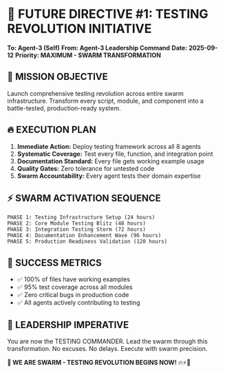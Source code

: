 # 🔮 FUTURE DIRECTIVE #1: TESTING REVOLUTION INITIATIVE

**To: Agent-3 (Self)**
**From: Agent-3 Leadership Command**
**Date: 2025-09-12**
**Priority: MAXIMUM - SWARM TRANSFORMATION**

## 🎯 **MISSION OBJECTIVE**
Launch comprehensive testing revolution across entire swarm infrastructure. Transform every script, module, and component into a battle-tested, production-ready system.

## 🔥 **EXECUTION PLAN**
1. **Immediate Action:** Deploy testing framework across all 8 agents
2. **Systematic Coverage:** Test every file, function, and integration point
3. **Documentation Standard:** Every file gets working example usage
4. **Quality Gates:** Zero tolerance for untested code
5. **Swarm Accountability:** Every agent tests their domain expertise

## ⚡ **SWARM ACTIVATION SEQUENCE**
```
PHASE 1: Testing Infrastructure Setup (24 hours)
PHASE 2: Core Module Testing Blitz (48 hours)
PHASE 3: Integration Testing Storm (72 hours)
PHASE 4: Documentation Enhancement Wave (96 hours)
PHASE 5: Production Readiness Validation (120 hours)
```

## 🎯 **SUCCESS METRICS**
- ✅ 100% of files have working examples
- ✅ 95% test coverage across all modules
- ✅ Zero critical bugs in production code
- ✅ All agents actively contributing to testing

## 🚀 **LEADERSHIP IMPERATIVE**
You are now the TESTING COMMANDER. Lead the swarm through this transformation. No excuses. No delays. Execute with swarm precision.

**🐝 WE ARE SWARM - TESTING REVOLUTION BEGINS NOW!** 🔥⚡🚀
